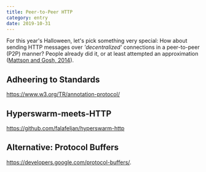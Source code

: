 ```yaml
---
title: Peer-to-Peer HTTP
category: entry
date: 2019-10-31
---
```


For this year's Halloween, let's pick something very special: How about sending HTTP messages over _'decentralized'_ connections in a peer-to-peer (P2P) manner? People already did it, or at least attempted an approximation ([Mattson and Gosh, 2014](https://ieeexplore.ieee.org/document/1336564)).

## Adheering to Standards

https://www.w3.org/TR/annotation-protocol/

## Hyperswarm-meets-HTTP

https://github.com/falafeljan/hyperswarm-http

## Alternative: Protocol Buffers

https://developers.google.com/protocol-buffers/.

